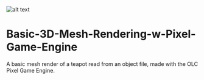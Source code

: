 ![alt text](https://github.com/Max4nd/Basic-3D-Mesh-Rendering-w-Pixel-Game-Engine/blob/master/screenshot.PNG)
# Basic-3D-Mesh-Rendering-w-Pixel-Game-Engine
A basic mesh render of a teapot read from an object file, made with the OLC Pixel Game Engine.
